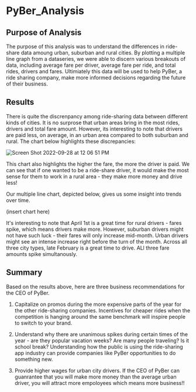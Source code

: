 # PyBer_Analysis

## Purpose of Analysis

The purpose of this analysis was to understand the differences in ride-share data amoung urban, suburban and rural cities. By plotting a multiple line graph from a dataseries, we were able to discern various breakouts of data, including average fare per driver, average fare per ride, and total rides, drivers and fares. Ultimiately this data will be used to help PyBer, a ride sharing company, make more informed decisions regarding the future of their business. 

## Results

There is quite the discrenpancy among ride-sharing data between different kinds of cities. It is no surprose that urban areas bring in the most rides, drivers and total fare amount. However, its interesting to note that drivers are paid less, on average, in an urban area compared to both suburban and rural. The chart below highlights these discrepancies:

![Screen Shot 2022-09-28 at 12 06 51 PM](https://user-images.githubusercontent.com/110838228/192830208-77a1d3c3-7c6e-4e2f-8546-84edf5a1c435.png)


This chart also highlights the higher the fare, the more the driver is paid. We can see that if one wanted to be a ride-share driver, it would make the most sense for them to work in a rural area - they make more money and drive less!


Our multiple line chart, depicted below, gives us some insight into trends over time.


(insert chart here)


It's interesting to note that April 1st is a great time for rural drivers - fares spike, which means drivers make more. However, suburban drivers might not have such luck - their fares will only increase mid-month. Urban drivers might see an intense increase right before the turn of the month. Across all three city types, late February  is a great time to drive. ALl three fare amounts spike simultanously. 


## Summary

Based on the results above, here are three business recommendations for the CEO of PyBer.

1. Capitalize on promos during the more expensive parts of the year for the other ride-sharing companies. Incentives for cheaper rides when the competition is hanging around the same benchmark will inspire people to switch to your brand.

2. Understand why there are unanimous spikes during certain times of the year - are they popular vacation weeks? Are many people traveling? Is it school break? Understanding how the public is using the ride-sharing app industry can provide companies like PyBer opportunities to do something new.

3. Provide higher wages for urban city drivers. If the CEO of PyBer can guanrantee that you will make more money than the average urban driver, you will attract more empoloyees which means more business!!

